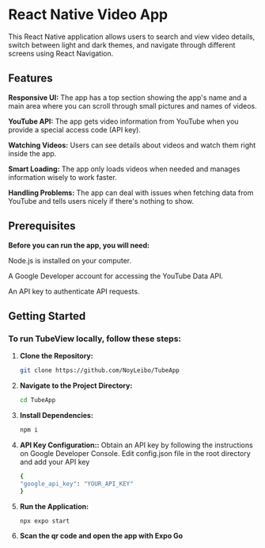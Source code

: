 # **React Native Video App**
This React Native application allows users to search and view video details, switch between light and dark themes, and navigate through different screens using React Navigation.

## **Features**

**Responsive UI:** The app has a top section showing the app's name and a main area where you can scroll through small pictures and names of videos.

**YouTube API:** The app gets video information from YouTube when you provide a special access code (API key).

**Watching Videos:** Users can see details about videos and watch them right inside the app.

**Smart Loading:** The app only loads videos when needed and manages information wisely to work faster.

**Handling Problems:** The app can deal with issues when fetching data from YouTube and tells users nicely if there's nothing to show.

## **Prerequisites**
**Before you can run the app, you will need:**

Node.js is installed on your computer.

A Google Developer account for accessing the YouTube Data API.

An API key to authenticate API requests.

## Getting Started

### To run TubeView locally, follow these steps:

1. **Clone the Repository:**
   ```bash
   git clone https://github.com/NoyLeibo/TubeApp
2. **Navigate to the Project Directory:**
      ```bash
      cd TubeApp
3. **Install Dependencies:**
      ```bash
      npm i
4. **API Key Configuration::**
   Obtain an API key by following the instructions on Google Developer Console.
   Edit config.json file in the root directory and add your API key
      ```bash
      {
     "google_api_key": "YOUR_API_KEY"
      }
6. **Run the Application:**
      ```bash
      npx expo start
7. **Scan the qr code and open the app with Expo Go**
